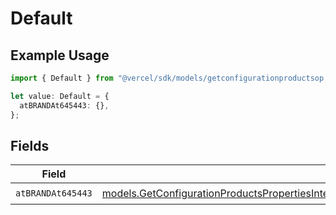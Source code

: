 # Default

## Example Usage

```typescript
import { Default } from "@vercel/sdk/models/getconfigurationproductsop.js";

let value: Default = {
  atBRANDAt645443: {},
};
```

## Fields

| Field                                                                                                                                                                                                                                                                      | Type                                                                                                                                                                                                                                                                       | Required                                                                                                                                                                                                                                                                   | Description                                                                                                                                                                                                                                                                |
| -------------------------------------------------------------------------------------------------------------------------------------------------------------------------------------------------------------------------------------------------------------------------- | -------------------------------------------------------------------------------------------------------------------------------------------------------------------------------------------------------------------------------------------------------------------------- | -------------------------------------------------------------------------------------------------------------------------------------------------------------------------------------------------------------------------------------------------------------------------- | -------------------------------------------------------------------------------------------------------------------------------------------------------------------------------------------------------------------------------------------------------------------------- |
| `atBRANDAt645443`                                                                                                                                                                                                                                                          | [models.GetConfigurationProductsPropertiesIntegrationsResponse200ApplicationJSONResponseBodyProductsMetadataSchemaAtBRANDAt645443](../models/getconfigurationproductspropertiesintegrationsresponse200applicationjsonresponsebodyproductsmetadataschemaatbrandat645443.md) | :heavy_check_mark:                                                                                                                                                                                                                                                         | N/A                                                                                                                                                                                                                                                                        |